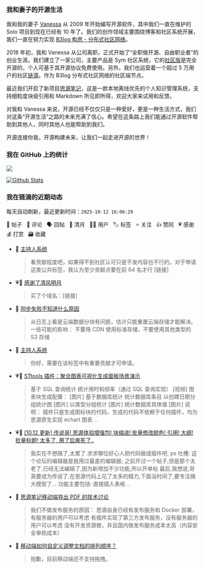 ### 我和妻子的开源生活

我和我的妻子 [Vanessa](https://github.com/Vanessa219) 从 2009 年开始编写开源软件，其中我们一直在维护的 Solo 项目到现在已经有 10 年了。我们的创作领域主要围绕博客和社区系统开展，我们一直在努力实现 [B3log 构思 - 分布式社区网络](https://ld246.com/article/1546941897596)。

2018 年初，我和 Vanessa 从公司离职，正式开始了“全职做开源、自由职业者”的创业生涯。我们建立了一家公司，主要产品是 Sym 社区系统，它的[社区版](https://github.com/88250/symphony)是完全开源的，个人可基于其开源协议免费使用。另外，我们也运营着一个超过 5 万用户的社区[链滴](https://ld246.com)，作为 B3log 分布式社区网络的社区端节点。

最近我们开启了新项目[思源笔记](https://github.com/siyuan-note/siyuan)，这是一款本地离线优先的个人知识管理系统，支持细粒度块级引用和 Markdown 所见即所得，欢迎大家来试用和反馈。

对我和 Vanessa 来说，开源已经不仅仅只是一种爱好，更是一种生活方式，我们对这条“开源生活”之路的未来充满了信心。希望在这条路上我们能通过开源软件帮助到其他人，同时其他人也能帮助到我们。

开源连接你我，开源构建未来，让我们一起走进开源的世界！

### 我在 GitHub 上的统计

<a title="Hits" target="_blank" href="https://github.com/88250/88250"><img src="https://hits.b3log.org/88250/88250.svg"></a>

[![Github Stats](https://github-readme-stats.vercel.app/api?username=88250&theme=tokyonight&show_icons=true)](https://github.com/88250)

<!--events start -->

### 我在链滴的近期动态

每天自动刷新，最近更新时间：`2025-10-12 16:06:29`

📝 帖子 &nbsp; 💬 评论 &nbsp; 🗣 回帖 &nbsp; 🌙 清月 &nbsp; 👨‍💻 用户 &nbsp; 🏷️ 标签 &nbsp; ⭐️ 关注 &nbsp; 👍 赞同 &nbsp; 💗 感谢 &nbsp; 💰 打赏 &nbsp; 🗃 收藏

* 💬 [主持人系统](https://ld246.com/article/1591172128000/comment/1760087201958#comments)

  > 看贡献程度吧，如果得不到社区认可只是干发内容也不行的。对于申请这类公共标签，我认为至少贡献点要在前 64 名才行 [链接]
* 💗🌙 [感谢了清风明月](https://ld246.com/member/zxkmm/breezemoons/1759844643312)

  > 买了个域名：[链接]
* 💬 [同步失败不知道什么原因](https://ld246.com/article/1759766330790/comment/1759837947993#comments)

  > 从日志上看是云端数据分块有问题，估计只能重置云端存储才能解决。一些可能的影响： 不要用 CDN 使用标准存储，不要使用其他类型的 S3 存储
* 💬 [主持人系统](https://ld246.com/article/1591172128000/comment/1759820793224#comments)

  > 你好，需要在该标签中有重要贡献才可申请。
* 💗📝 [STtools 插件：聚合图表可视化生成面板场景演示](https://ld246.com/article/1759391883722)

  > 基于 SQL 查询统计 统计用时和频率（通过 SQL 查询实现） [视频] 图表块生成配置： [图片] 基于数据库统计 统计数据库条目 以创建日期分组统计图 [图片] 以类型分组统计 [图片] 统计数据库具体值 [图片] 说明： 插件只是生成图标块的代码，生成的代码不依赖于任何插件，均为思源原生实现 echart 图表 ..
* 💗📝 [[10.12 更新] 传说哥! 思源体验增强包! 块缩进! 批量修改颜色! 引用! 大纲! 批量标题! 太多了, 用了后爽死了..](https://ld246.com/article/1759728056958)

  > 我实在不想搞了,太累了.求求哪位好心人把代码做成插件吧. ps 吐槽: 这个论坛的编辑器是我用过最差的编辑器; 之前开过一个帖子,但是那个太老了,已经无法编辑了,因为新增加不少功能,所以开单帖 最后,我想说,哥真要成为传说了,在思源代码上花了太多的精力,下面没时间了,要专注搞大模型了... 功能主要包括: 直接插入表格 ..
* 💬 [思源笔记移动端导出 PDF 的技术讨论](https://ld246.com/article/1759470710620/comment/1759547593737#comments)

  > 我们不做发布服务的原因： 思源自身已经有发布服务和 Docker 部署，有服务器的用户可以考虑 有插件实现了第三方发布服务，没有服务器的用户可以考虑 没有开发资源做，并且国内做发布服务成本太高（内容安全审核成本）
* 💬 [移动端如何自定义调整文档的排列顺序？](https://ld246.com/article/1759541584812/comment/1759546056183#comments)

  > 抱歉，目前移动端还不支持拖拽。


<!--events end -->
